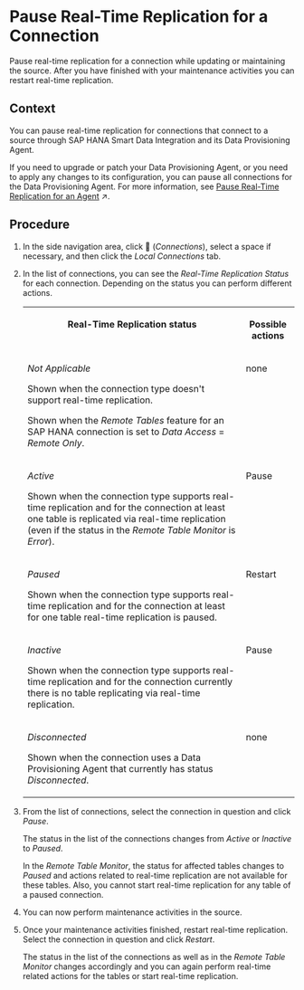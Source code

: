 <!-- loioa11f2441b840405c91918de757589097 -->

<link rel="stylesheet" type="text/css" href="../css/sap-icons.css"/>

# Pause Real-Time Replication for a Connection

Pause real-time replication for a connection while updating or maintaining the source. After you have finished with your maintenance activities you can restart real-time replication.



<a name="loioa11f2441b840405c91918de757589097__context_kg3_ppt_y4b"/>

## Context

You can pause real-time replication for connections that connect to a source through SAP HANA Smart Data Integration and its Data Provisioning Agent.

If you need to upgrade or patch your Data Provisioning Agent, or you need to apply any changes to its configuration, you can pause all connections for the Data Provisioning Agent. For more information, see [Pause Real-Time Replication for an Agent](https://help.sap.com/viewer/935116dd7c324355803d4b85809cec97/DEV_CURRENT/en-US/dac31a5e96cb41cf98383668d01d22cc.html "For a selected SAP HANA Smart Data Integration Data Provisioning Agent, you can pause real-time replication for the connections that use the agent while applying changes to it, such as configuration changes or applying patches. After you have finished your agent changes, you can restart real-time replication.") :arrow_upper_right:.



## Procedure

1.  In the side navigation area, click <span class="FPA-icons"></span> \(*Connections*\), select a space if necessary, and then click the *Local Connections* tab.

2.  In the list of connections, you can see the *Real-Time Replication Status* for each connection. Depending on the status you can perform different actions.


    <table>
    <tr>
    <th valign="top">

    Real-Time Replication status
    
    </th>
    <th valign="top">

    Possible actions
    
    </th>
    </tr>
    <tr>
    <td valign="top">
    
    *Not Applicable*

    Shown when the connection type doesn't support real-time replication.

    Shown when the *Remote Tables* feature for an SAP HANA connection is set to *Data Access* = *Remote Only*.
    
    </td>
    <td valign="top">
    
    none
    
    </td>
    </tr>
    <tr>
    <td valign="top">
    
    *Active*

    Shown when the connection type supports real-time replication and for the connection at least one table is replicated via real-time replication \(even if the status in the *Remote Table Monitor* is *Error*\).
    
    </td>
    <td valign="top">
    
    Pause
    
    </td>
    </tr>
    <tr>
    <td valign="top">
    
    *Paused*

    Shown when the connection type supports real-time replication and for the connection at least for one table real-time replication is paused.
    
    </td>
    <td valign="top">
    
    Restart
    
    </td>
    </tr>
    <tr>
    <td valign="top">
    
    *Inactive*

    Shown when the connection type supports real-time replication and for the connection currently there is no table replicating via real-time replication.
    
    </td>
    <td valign="top">
    
    Pause
    
    </td>
    </tr>
    <tr>
    <td valign="top">
    
    *Disconnected*

    Shown when the connection uses a Data Provisioning Agent that currently has status *Disconnected*.
    
    </td>
    <td valign="top">
    
    none
    
    </td>
    </tr>
    </table>
    
3.  From the list of connections, select the connection in question and click *Pause*.

    The status in the list of the connections changes from *Active* or *Inactive* to *Paused*.

    In the *Remote Table Monitor*, the status for affected tables changes to *Paused* and actions related to real-time replication are not available for these tables. Also, you cannot start real-time replication for any table of a paused connection.

4.  You can now perform maintenance activities in the source.

5.  Once your maintenance activities finished, restart real-time replication. Select the connection in question and click *Restart*.

    The status in the list of the connections as well as in the *Remote Table Monitor* changes accordingly and you can again perform real-time related actions for the tables or start real-time replication.


